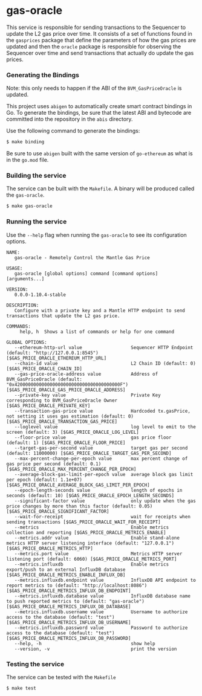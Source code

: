 # gas-oracle

This service is responsible for sending transactions to the Sequencer to update
the L2 gas price over time. It consists of a set of functions found in the
`gasprices` package that define the parameters of how the gas prices are updated
and then the `oracle` package is responsible for observing the Sequencer over
time and send transactions that actually do update the gas prices.

### Generating the Bindings

Note: this only needs to happen if the ABI of the `BVM_GasPriceOracle` is
updated.

This project uses `abigen` to automatically create smart contract bindings in
Go. To generate the bindings, be sure that the latest ABI and bytecode are
committed into the repository in the `abis` directory.

Use the following command to generate the bindings:

```bash
$ make binding
```

Be sure to use `abigen` built with the same version of `go-ethereum` as what is
in the `go.mod` file.

### Building the service

The service can be built with the `Makefile`. A binary will be produced
called the `gas-oracle`.

```bash
$ make gas-oracle
```

### Running the service

Use the `--help` flag when running the `gas-oracle` to see its configuration
options.

```
NAME:
   gas-oracle - Remotely Control the Mantle Gas Price

USAGE:
   gas-oracle [global options] command [command options] [arguments...]

VERSION:
   0.0.0-1.10.4-stable

DESCRIPTION:
   Configure with a private key and a Mantle HTTP endpoint to send transactions that update the L2 gas price.

COMMANDS:
     help, h  Shows a list of commands or help for one command

GLOBAL OPTIONS:
   --ethereum-http-url value                  Sequencer HTTP Endpoint (default: "http://127.0.0.1:8545") [$GAS_PRICE_ORACLE_ETHEREUM_HTTP_URL]
   --chain-id value                           L2 Chain ID (default: 0) [$GAS_PRICE_ORACLE_CHAIN_ID]
   --gas-price-oracle-address value           Address of BVM_GasPriceOracle (default: "0x420000000000000000000000000000000000000F") [$GAS_PRICE_ORACLE_GAS_PRICE_ORACLE_ADDRESS]
   --private-key value                        Private Key corresponding to BVM_GasPriceOracle Owner [$GAS_PRICE_ORACLE_PRIVATE_KEY]
   --transaction-gas-price value              Hardcoded tx.gasPrice, not setting it uses gas estimation (default: 0) [$GAS_PRICE_ORACLE_TRANSACTION_GAS_PRICE]
   --loglevel value                           log level to emit to the screen (default: 3) [$GAS_PRICE_ORACLE_LOG_LEVEL]
   --floor-price value                        gas price floor (default: 1) [$GAS_PRICE_ORACLE_FLOOR_PRICE]
   --target-gas-per-second value              target gas per second (default: 11000000) [$GAS_PRICE_ORACLE_TARGET_GAS_PER_SECOND]
   --max-percent-change-per-epoch value       max percent change of gas price per second (default: 0.1) [$GAS_PRICE_ORACLE_MAX_PERCENT_CHANGE_PER_EPOCH]
   --average-block-gas-limit-per-epoch value  average block gas limit per epoch (default: 1.1e+07) [$GAS_PRICE_ORACLE_AVERAGE_BLOCK_GAS_LIMIT_PER_EPOCH]
   --epoch-length-seconds value               length of epochs in seconds (default: 10) [$GAS_PRICE_ORACLE_EPOCH_LENGTH_SECONDS]
   --significant-factor value                 only update when the gas price changes by more than this factor (default: 0.05) [$GAS_PRICE_ORACLE_SIGNIFICANT_FACTOR]
   --wait-for-receipt                         wait for receipts when sending transactions [$GAS_PRICE_ORACLE_WAIT_FOR_RECEIPT]
   --metrics                                  Enable metrics collection and reporting [$GAS_PRICE_ORACLE_METRICS_ENABLE]
   --metrics.addr value                       Enable stand-alone metrics HTTP server listening interface (default: "127.0.0.1") [$GAS_PRICE_ORACLE_METRICS_HTTP]
   --metrics.port value                       Metrics HTTP server listening port (default: 6060) [$GAS_PRICE_ORACLE_METRICS_PORT]
   --metrics.influxdb                         Enable metrics export/push to an external InfluxDB database [$GAS_PRICE_ORACLE_METRICS_ENABLE_INFLUX_DB]
   --metrics.influxdb.endpoint value          InfluxDB API endpoint to report metrics to (default: "http://localhost:8086") [$GAS_PRICE_ORACLE_METRICS_INFLUX_DB_ENDPOINT]
   --metrics.influxdb.database value          InfluxDB database name to push reported metrics to (default: "gas-oracle") [$GAS_PRICE_ORACLE_METRICS_INFLUX_DB_DATABASE]
   --metrics.influxdb.username value          Username to authorize access to the database (default: "test") [$GAS_PRICE_ORACLE_METRICS_INFLUX_DB_USERNAME]
   --metrics.influxdb.password value          Password to authorize access to the database (default: "test") [$GAS_PRICE_ORACLE_METRICS_INFLUX_DB_PASSWORD]
   --help, -h                                 show help
   --version, -v                              print the version
```

### Testing the service

The service can be tested with the `Makefile`

```
$ make test
```
